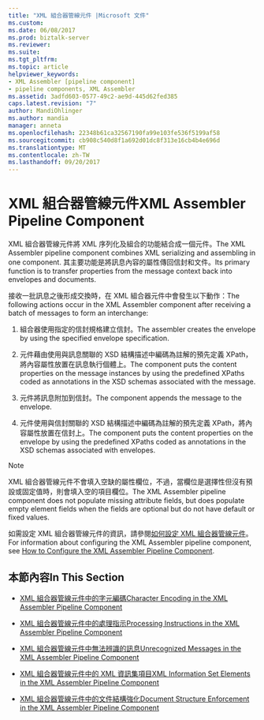 ```yaml
---
title: "XML 組合器管線元件 |Microsoft 文件"
ms.custom: 
ms.date: 06/08/2017
ms.prod: biztalk-server
ms.reviewer: 
ms.suite: 
ms.tgt_pltfrm: 
ms.topic: article
helpviewer_keywords:
- XML Assembler [pipeline component]
- pipeline components, XML Assembler
ms.assetid: 3adfd603-0577-49c2-ae9d-445d62fed385
caps.latest.revision: "7"
author: MandiOhlinger
ms.author: mandia
manager: anneta
ms.openlocfilehash: 22348b61ca32567190fa99e103fe536f5199af58
ms.sourcegitcommit: cb908c540d8f1a692d01dc8f313e16cb4b4e696d
ms.translationtype: MT
ms.contentlocale: zh-TW
ms.lasthandoff: 09/20/2017
---
```

# <a name="xml-assembler-pipeline-component"></a><span data-ttu-id="54820-102">XML 組合器管線元件</span><span class="sxs-lookup"><span data-stu-id="54820-102">XML Assembler Pipeline Component</span></span>
<span data-ttu-id="54820-103">XML 組合器管線元件將 XML 序列化及組合的功能結合成一個元件。</span><span class="sxs-lookup"><span data-stu-id="54820-103">The XML Assembler pipeline component combines XML serializing and assembling in one component.</span></span> <span data-ttu-id="54820-104">其主要功能是將訊息內容的屬性傳回信封和文件。</span><span class="sxs-lookup"><span data-stu-id="54820-104">Its primary function is to transfer properties from the message context back into envelopes and documents.</span></span>  
  
 <span data-ttu-id="54820-105">接收一批訊息之後形成交換時，在 XML 組合器元件中會發生以下動作：</span><span class="sxs-lookup"><span data-stu-id="54820-105">The following actions occur in the XML Assembler component after receiving a batch of messages to form an interchange:</span></span>  
  
1.  <span data-ttu-id="54820-106">組合器使用指定的信封規格建立信封。</span><span class="sxs-lookup"><span data-stu-id="54820-106">The assembler creates the envelope by using the specified envelope specification.</span></span>  
  
2.  <span data-ttu-id="54820-107">元件藉由使用與訊息關聯的 XSD 結構描述中編碼為註解的預先定義 XPath，將內容屬性放置在訊息執行個體上。</span><span class="sxs-lookup"><span data-stu-id="54820-107">The component puts the content properties on the message instances by using the predefined XPaths coded as annotations in the XSD schemas associated with the message.</span></span>  
  
3.  <span data-ttu-id="54820-108">元件將訊息附加到信封。</span><span class="sxs-lookup"><span data-stu-id="54820-108">The component appends the message to the envelope.</span></span>  
  
4.  <span data-ttu-id="54820-109">元件使用與信封關聯的 XSD 結構描述中編碼為註解的預先定義 XPath，將內容屬性放置在信封上。</span><span class="sxs-lookup"><span data-stu-id="54820-109">The component puts the content properties on the envelope by using the predefined XPaths coded as annotations in the XSD schemas associated with envelopes.</span></span>  
  
> [!NOTE]
>  <span data-ttu-id="54820-110">XML 組合器管線元件不會填入空缺的屬性欄位，不過，當欄位是選擇性但沒有預設或固定值時，則會填入空的項目欄位。</span><span class="sxs-lookup"><span data-stu-id="54820-110">The XML Assembler pipeline component does not populate missing attribute fields, but does populate empty element fields when the fields are optional but do not have default or fixed values.</span></span>  
  
 <span data-ttu-id="54820-111">如需設定 XML 組合器管線元件的資訊，請參閱[如何設定 XML 組合器管線元件](../core/how-to-configure-the-xml-assembler-pipeline-component.md)。</span><span class="sxs-lookup"><span data-stu-id="54820-111">For information about configuring the XML Assembler pipeline component, see [How to Configure the XML Assembler Pipeline Component](../core/how-to-configure-the-xml-assembler-pipeline-component.md).</span></span>  
  
## <a name="in-this-section"></a><span data-ttu-id="54820-112">本節內容</span><span class="sxs-lookup"><span data-stu-id="54820-112">In This Section</span></span>  
  
-   [<span data-ttu-id="54820-113">XML 組合器管線元件中的字元編碼</span><span class="sxs-lookup"><span data-stu-id="54820-113">Character Encoding in the XML Assembler Pipeline Component</span></span>](../core/character-encoding-in-the-xml-assembler-pipeline-component.md)  
  
-   [<span data-ttu-id="54820-114">XML 組合器管線元件中的處理指示</span><span class="sxs-lookup"><span data-stu-id="54820-114">Processing Instructions in the XML Assembler Pipeline Component</span></span>](../core/processing-instructions-in-the-xml-assembler-pipeline-component.md)  
  
-   [<span data-ttu-id="54820-115">XML 組合器管線元件中無法辨識的訊息</span><span class="sxs-lookup"><span data-stu-id="54820-115">Unrecognized Messages in the XML Assembler Pipeline Component</span></span>](../core/unrecognized-messages-in-the-xml-assembler-pipeline-component.md)  
  
-   [<span data-ttu-id="54820-116">XML 組合器管線元件中的 XML 資訊集項目</span><span class="sxs-lookup"><span data-stu-id="54820-116">XML Information Set Elements in the XML Assembler Pipeline Component</span></span>](../core/xml-information-set-elements-in-the-xml-assembler-pipeline-component.md)  
  
-   [<span data-ttu-id="54820-117">XML 組合器管線元件中的文件結構強化</span><span class="sxs-lookup"><span data-stu-id="54820-117">Document Structure Enforcement in the XML Assembler Pipeline Component</span></span>](../core/document-structure-enforcement-in-the-xml-assembler-pipeline-component.md)